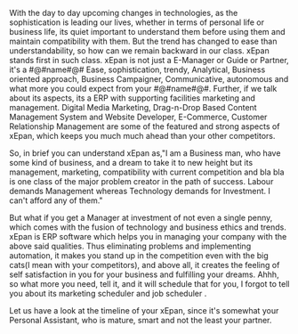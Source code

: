 With the day to day upcoming changes in technologies, as the sophistication is leading our lives, whether in terms of personal life or business life, its quiet important to understand them before using them and maintain compatibility with them. But the trend has changed to ease than understandability, so how can we remain backward in our class. xEpan stands first in such class. xEpan is not just a E-Manager or Guide or Partner, it's a #@#name#@# Ease, sophistication, trendy, Analytical, Business oriented approach, Business Campaigner, Communicative, autonomous and what more you could expect from your #@#name#@#. Further, if we talk about its aspects, its a ERP with supporting facilities marketing and management. Digital Media Marketing, Drag-n-Drop Based Content Management System and Website Developer, E-Commerce, Customer Relationship Management are some of the featured and strong aspects of xEpan, which keeps you much much ahead than your other competitors.

So, in brief you can understand xEpan as,"I am a Business man, who have some kind of business, and a dream to take it to new height but its management, marketing, compatibility with current competition and bla bla is one class of the major problem creator in the path of success. Labour demands Management whereas Technology demands for Investment. I can't afford any of them."

But what if you get a Manager at investment of not even a single penny, which comes with the fusion of technology and business ethics and trends. xEpan is ERP software which helps you in managing your company with the above said qualities. Thus eliminating problems and implementing automation, it makes you stand up in the competition even with the big cats(I mean with your competitors), and above all, it creates the feeling of self satisfaction in you for your business and fulfilling your dreams. Ahhh, so what more you need, tell it, and it will schedule that for you, I forgot to tell you about its marketing scheduler and job scheduler .

Let us have a look at the timeline of your xEpan, since it's somewhat your Personal Assistant, who is mature, smart and not the least your partner.